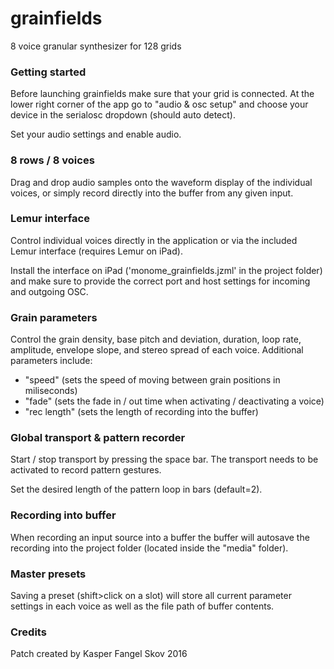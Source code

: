 # grainfields
8 voice granular synthesizer for 128 grids

### Getting started

Before launching grainfields make sure that your grid is connected. At the lower right corner of the app go to "audio & osc setup" and choose your device in the serialosc dropdown (should auto detect).

Set your audio settings and enable audio. 

### 8 rows / 8 voices

Drag and drop audio samples onto the waveform display of the individual voices, or simply record directly into the buffer from any given input.

### Lemur interface 

Control individual voices directly in the application or via the included Lemur interface (requires Lemur on iPad). 

Install the interface on iPad ('monome_grainfields.jzml' in the project folder) and make sure to provide the correct port and host settings for incoming and outgoing OSC.

### Grain parameters

Control the grain density, base pitch and deviation, duration, loop rate, amplitude, envelope slope, and stereo spread of each voice. Additional parameters include:

- "speed" (sets the speed of moving between grain positions in miliseconds)
- "fade" (sets the fade in / out time when activating / deactivating a voice)
- "rec length" (sets the length of recording into the buffer)

### Global transport & pattern recorder

Start / stop transport by pressing the space bar. The transport needs to be activated to record pattern gestures. 

Set the desired length of the pattern loop in bars (default=2). 

### Recording into buffer

When recording an input source into a buffer the buffer will autosave the recording into the project folder (located inside the "media" folder).

### Master presets

Saving a preset (shift>click on a slot) will store all current parameter settings in each voice as well as the file path of buffer contents.

### Credits
Patch created by Kasper Fangel Skov 2016
